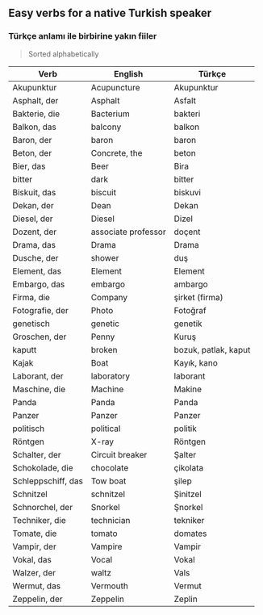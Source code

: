 ## Easy verbs for a native Turkish speaker
### Türkçe anlamı ile birbirine yakın fiiler

> Sorted alphabetically

Verb | English | Türkçe
--- | --- | ---
Akupunktur | Acupuncture | Akupunktur
Asphalt, der | Asphalt | Asfalt
Bakterie, die | Bacterium | bakteri
Balkon, das | balcony | balkon
Baron, der | baron | baron
Beton, der | Concrete, the | beton
Bier, das | Beer | Bira
bitter | dark | bitter
Biskuit, das | biscuit | biskuvi
Dekan, der | Dean | Dekan
Diesel, der | Diesel | Dizel
Dozent, der | associate professor | doçent
Drama, das | Drama | Drama
Dusche, der | shower | duş
Element, das | Element | Element
Embargo, das | embargo | ambargo
Firma, die | Company | şirket (firma)
Fotografie, der | Photo | Fotoğraf
genetisch | genetic | genetik
Groschen, der | Penny | Kuruş
kaputt | broken | bozuk, patlak, kaput
Kajak | Boat | Kayık, kano
Laborant, der | laboratory | laborant
Maschine, die | Machine | Makine
Panda | Panda | Panda
Panzer | Panzer | Panzer
politisch | political | politik
Röntgen | X-ray | Röntgen
Schalter, der | Circuit breaker | Şalter
Schokolade, die | chocolate | çikolata
Schleppschiff, das | Tow boat | şilep
Schnitzel | schnitzel | Şinitzel
Schnorchel, der | Snorkel | Şnorkel
Techniker, die | technician | tekniker
Tomate, die | tomato | domates
Vampir, der | Vampire | Vampir
Vokal, das | Vocal | Vokal
Walzer, der | waltz | Vals
Wermut, das | Vermouth | Vermut
Zeppelin, der | Zeppelin | Zeplin
